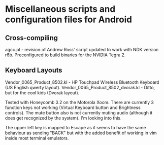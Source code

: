 Miscellaneous scripts and configuration files for Android
=========================================================

Cross-compiling
---------------
agcc.pl - revision of Andrew Ross' script updated to work with NDK version r6b.  Preconfigured to build binaries for the NVIDIA Tegra 2.

Keyboard Layouts
----------------
Vendor_0065_Product_8502.kl - HP Touchpad Wireless Bluetooth Keyboard (US English qwerty layout).
Vendor_0065_Product_8502_dvorak.kl - Ditto, but for the cool kids (Dvorak layout).

Tested with Honeycomb 3.2 on the Motorola Xoom.  There are currently 3 function keys not working (Virtual Keyboard button and Brightness controls).  The mute button also is not currently muting audio (although it does get recognized by the system).  I'm looking into this.

The upper left key is mapped to Escape as it seems to have the same behaviour as sending "BACK" but with the added benefit of working in vim inside most terminal emulators.
